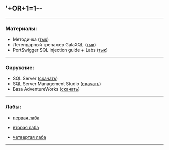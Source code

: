 ## '+OR+1=1--

---

### Материалы:
- Методичка ([тык](https://github.com/DianaNeumann/ITMO-DB-Practice/blob/main/resources/db-manual-itmo.pdf))
- Легендарный тренажер GalaXQL ([тык](https://solhsa.com/g3/))
- PortSwigger SQL injection guide  + Labs ([тык](https://portswigger.net/web-security/sql-injection))
---

### Окружние:
- SQL Server ([скачать](https://www.microsoft.com/en-us/sql-server/sql-server-downloads))
- SQL Server Management Studio ([скачать](https://learn.microsoft.com/en-us/sql/ssms/download-sql-server-management-studio-ssms?view=sql-server-ver16#download-ssms))
- База AdventureWorks ([скачать](https://learn.microsoft.com/en-us/sql/samples/adventureworks-install-configure?view=sql-server-ver16&tabs=ssms))

---

### Лабы:

- [первая лаба](https://github.com/DianaNeumann/DB-SQL-Practice/blob/main/labs/Lab-1.sql)

- [вторая лаба](https://github.com/DianaNeumann/DB-SQL-Practice/blob/main/labs/Lab-2.sql)

- [четвертая лаба](https://github.com/DianaNeumann/DB-SQL-Practice/blob/main/labs/lab4.sql)
---
